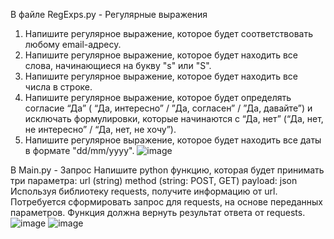 В файле RegExps.py - Регулярные выражения
1. Напишите регулярное выражение, которое будет соответствовать любому email-адресу.
2. Напишите регулярное выражение, которое будет находить все слова, начинающиеся на букву "s" или "S".
3. Напишите регулярное выражение, которое будет находить все числа в строке.
4. Напишите регулярное выражение, которое будет определять согласие “Да” ( “Да, интересно” / ”Да, согласен” / ”Да, давайте”) и исключать формулировки, которые начинаются с “Да, нет” (“Да, нет, не интересно” / “Да, нет, не хочу”).
5. Напишите регулярное выражение, которое будет находить все даты в формате "dd/mm/yyyy".
![image](https://github.com/Azamatsksstv/testtaskphonetic/assets/90980633/6bdcf885-d1c2-4394-ac2c-fc747edc1fb2)


В Main.py - Запрос
Напишите python функцию, которая будет принимать три параметра:
url (string)
method (string: POST, GET)
payload: json
Используя библиотеку requests, получите информацию от url.
Потребуется сформировать запрос для requests, на основе переданных параметров.
Функция должна вернуть результат ответа от requests.
![image](https://github.com/Azamatsksstv/testtaskphonetic/assets/90980633/6392acde-b144-4bcb-b40e-adc5e154d07b)
![image](https://github.com/Azamatsksstv/testtaskphonetic/assets/90980633/7b76f3b3-aa32-4514-bdc0-b34c083f32f2)
